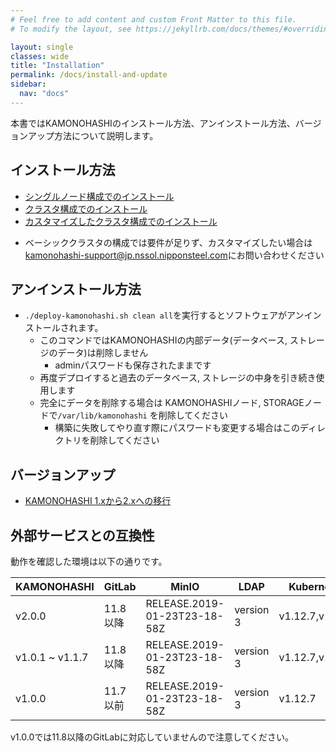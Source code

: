 ```yaml
---
# Feel free to add content and custom Front Matter to this file.
# To modify the layout, see https://jekyllrb.com/docs/themes/#overriding-theme-defaults

layout: single
classes: wide
title: "Installation"
permalink: /docs/install-and-update
sidebar:
  nav: "docs"
---
```

本書ではKAMONOHASHIのインストール方法、アンインストール方法、バージョンアップ方法について説明します。

## インストール方法

 - <a href="/docs/install-and-update/deploy-single-node">シングルノード構成でのインストール</a>
 - <a href="/docs/install-and-update/deploy-cluster">クラスタ構成でのインストール</a>
- <a href="/docs/install-and-update/customize-2x">カスタマイズしたクラスタ構成でのインストール</a>

* ベーシッククラスタの構成では要件が足りず、カスタマイズしたい場合は[kamonohashi-support@jp.nssol.nipponsteel.com](mailto:kamonohashi-support@jp.nssol.nipponsteel.com)にお問い合わせください


## アンインストール方法
* `./deploy-kamonohashi.sh clean all`を実行するとソフトウェアがアンインストールされます。
  * このコマンドではKAMONOHASHIの内部データ(データベース, ストレージのデータ)は削除しません
    * adminパスワードも保存されたままです
  * 再度デプロイすると過去のデータベース, ストレージの中身を引き続き使用します
  * 完全にデータを削除する場合は KAMONOHASHIノード, STORAGEノードで`/var/lib/kamonohashi` を削除してください
    * 構築に失敗してやり直す際にパスワードも変更する場合はこのディレクトリを削除してください
    
## バージョンアップ
  - <a href="/docs/install-and-update/migrate1xto2x">KAMONOHASHI 1.xから2.xへの移行</a>


## 外部サービスとの互換性

動作を確認した環境は以下の通りです。

|KAMONOHASHI|GitLab|MinIO| LDAP|Kubernetes |Ubuntu |
|---|---|---|---|---|---|
|v2.0.0|11.8以降|RELEASE.2019-01-23T23-18-58Z|version 3| v1.12.7,v1.14.1|Ubuntu 18.04|
|v1.0.1 ~ v1.1.7|11.8以降|RELEASE.2019-01-23T23-18-58Z|version 3| v1.12.7,v1.14.1|ubuntu 16.04|
|v1.0.0|11.7以前|RELEASE.2019-01-23T23-18-58Z|version 3| v1.12.7|Ubuntu 16.04|

v1.0.0では11.8以降のGitLabに対応していませんので注意してください。


